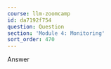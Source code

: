 ```yaml
---
course: llm-zoomcamp
id: da7192f754
question: Question
section: 'Module 4: Monitoring'
sort_order: 470
---
```


Answer

